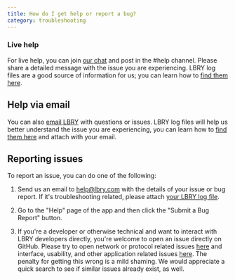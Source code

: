 ```yaml
---
title: How do I get help or report a bug?
category: troubleshooting
---
```


### Live help

For live help, you can join [our chat](https://chat.lbry.com) and post in the #help channel. Please share a detailed message with the issue you are experiencing. LBRY log files are a good source of information for us; you can learn how to [find them here](/faq/how-to-find-lbry-log-file).

## Help via email

You can also [email LBRY](mailto:help@lbry.com) with questions or issues. LBRY log files will help us better understand the issue you are experiencing, you can learn how to [find them here](/faq/how-to-find-lbry-log-file) and attach with your email.

## Reporting issues

To report an issue, you can do one of the following:

1. Send us an email to [help@lbry.com](mailto:help@lbry.com) with the details of your issue or bug report. If it's troubleshooting related, please attach [your LBRY log file](/faq/how-to-find-lbry-log-file).

2. Go to the "Help" page of the app and then click the "Submit a Bug Report" button.

3. If you're a developer or otherwise technical and want to interact with LBRY developers directly, you're welcome to open an issue directly on GitHub. Please try to open network or protocol related issues [here](https://github.com/lbryio/lbry/issues) and interface, usability, and other application related issues [here](https://github.com/lbryio/lbry-desktop/issues). The penalty for getting this wrong is a mild shaming. We would appreciate a quick search to see if similar issues already exist, as well.
